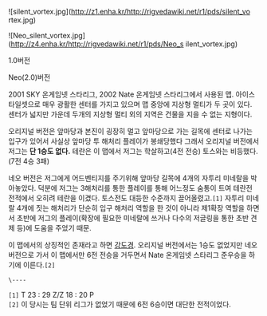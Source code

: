 ![silent_vortex.jpg](http://z1.enha.kr/http://rigvedawiki.net/r1/pds/silent_vo
rtex.jpg)

![Neo_silent_vortex.jpg](http://z4.enha.kr/http://rigvedawiki.net/r1/pds/Neo_s
ilent_vortex.jpg)

1.0버전

Neo(2.0)버전

2001 SKY 온게임넷 스타리그, 2002 Nate 온게임넷 스타리그에서 사용된 맵. 아이스 타일셋으로 매우 광활한 센터를 가지고 있으며
맵 중앙에 지상형 멀티가 두 곳이 있다. 센터가 넓지만 가운데 두개의 지상형 멀티 외의 지역은 건물을 지을 수 없는 지형이다.  

오리지널 버전은 앞마당과 본진이 굉장히 멀고 앞마당으로 가는 길목에 센터로 나가는 입구가 있어서 사실상 앞마당 투 해처리 플레이가 봉쇄당했다
그래서 오리지널 버전에서 저그는 **단 1승도 없다.** 테란은 이 맵에서 저그는 학살하고(4전 전승) 토스와는 비등했다.(7전 4승 3패)

네오 버전은 저그에게 어드벤티지를 주기위해 앞마당 길목에 4개의 자투리 미네랄을 박아놓았다. 덕분에 저그는 3해처리를 통한 플레이를 통해
어느정도 숨통이 트여 테란전 전적에서 오히려 테란을 이겼다. 토스전도 대등한 수준까지 끌어올렸고.`[1]` 자투리 미네랄 4개에 짓는
해처리가 단순히 입구 해처리 역할을 한 것이 아니라 제1확장 역할을 하면서 초반에 저그의 플레이(확장에 필요한 미네랄에 쓰거나 다수의
저글링을 통한 초반 견제 등)에 도움을 주었기 때문.

이 맵에서의 상징적인 존재라고 하면 [강도경](%EA%B0%95%EB%8F%84%EA%B2%BD.md). 오리지널 버전에서는 1승도
없었지만 네오 버전으로 가서 이 맵에서만 6전 전승을 거두면서 Nate 온게임넷 스타리그 준우승을 하기에 이른다.`[2]`

`\----`

`[1]` T 23 : 29 Z/Z 18 : 20 P  
`[2]` 이 당시는 팀 단위 리그가 없었기 때문에 6전 6승이면 대단한 전적이었다.

